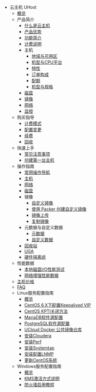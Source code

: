 * 云主机 UHost
    * [概览](compute/uhost/overview)
    * 产品简介
        * [什么是云主机](compute/uhost/introduction/concept)
        * [产品优势](compute/uhost/introduction/advantages)
        * [功能简介](compute/uhost/introduction/functions)
        * [计费说明](compute/uhost/introduction/charge)
        * 主机
            * [地域与可用区](compute/uhost/introduction/uhost/az)
            * [机型与CPU平台](compute/uhost/introduction/uhost/type_new)
            * [特性](compute/uhost/introduction/uhost/feature)
            * [订单构成](compute/uhost/introduction/uhost/lifecycle)
            * [配额](compute/uhost/introduction/uhost/quota)
            * [机型与规格](compute/uhost/introduction/uhost/type)
        * [磁盘](compute/uhost/introduction/disk)
        * [镜像](compute/uhost/introduction/image)
        * [网络](compute/uhost/introduction/network)
        * [监控](compute/uhost/introduction/monitor)
    * 购买指导
        * [计费模式](compute/uhost/buy/charge)
        * [配置变更](compute/uhost/buy/configuration)
        * [续费](compute/uhost/buy/renew)
        * [回收](compute/uhost/buy/recycle)
    * 快速上手
        * [常见注意事项](compute/uhost/newuser/tips)
        * [创建第一台主机](compute/uhost/newuser/briefguide)
    * 操作指南
        * [常用操作导航](compute/uhost/guide/nav)
        * [主机](compute/uhost/guide/common)
        * [网络](compute/uhost/guide/network)
        * [磁盘](compute/uhost/guide/disk)
        * 镜像
            * [自定义镜像](compute/uhost/guide/image/common)
            * [使用 Packer 创建自定义镜像](compute/uhost/guide/image/packer)
            * [镜像上传](compute/uhost/guide/image/upload_image)
            * [复制镜像](compute/uhost/guide/image/copy)
        * 元数据与自定义数据
            * [元数据](compute/uhost/guide/metadata/metadata-server)
            * [自定义数据](compute/uhost/guide/metadata/userdata)            
        * [回收站](compute/uhost/guide/recycle_bin)
        * [UGA](compute/uhost/guide/uga)
        * [硬件隔离组](compute/uhost/guide/isolationgroup)
    * 性能数据
        * [本地磁盘I/O性能测试](compute/uhost/testdata/io_uhost)
        * [网络增强性能数据](compute/uhost/testdata/netenhanced)
    * [主机价格](compute/uhost/price.md) 
    * [FAQ](compute/uhost/faq) 
    * Linux服务配置指南
        * [概览](compute/uhost/public/guide)
        * [CentOS 6.X下配置Keepalived VIP](compute/uhost/public/keepalived)
        * [CentOS KPTI关闭方法](compute/uhost/public/centos_kpti)
        * [MariaDB软件源配置](compute/uhost/public/mariadb)
        * [PostgreSQL软件源配置](compute/uhost/public/postgre)
        * [UCloud Docker 公共镜像仓库](compute/uhost/public/docker)
        * [安装Cloudera](compute/uhost/public/cloudera)
        * [安装Perf](compute/uhost/public/perf)
        * [安装Systemtap](compute/uhost/public/systemtap)
        * [安装配置LNMP](compute/uhost/public/lnmp)
        * [更新CentOS系统](compute/uhost/public/centos_update_version)
    * Windows服务配置指南
        * [概览](compute/uhost/windows_op/guide)
        * [KMS激活方式说明](compute/uhost/windows_op/kms)
        * [防火墙启用教程](compute/uhost/windows_op/win_firewall)
    
        